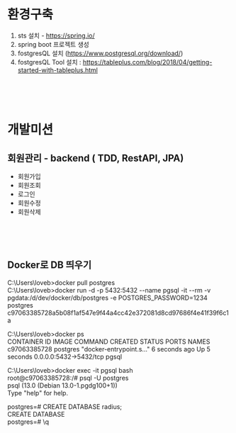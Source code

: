 # 환경구축
1. sts 설치 - https://spring.io/
2. spring boot 프로젝트 생성
3. fostgresQL 설치 (https://www.postgresql.org/download/)
4. fostgresQL Tool 설치 : https://tableplus.com/blog/2018/04/getting-started-with-tableplus.html  

<BR/>
<BR/>
<BR/>

# 개발미션
## 회원관리 - backend ( TDD, RestAPI, JPA)
- 회원가입
- 회원조회
- 로그인
- 회원수정
- 회원삭제

<BR/>
<BR/>
<BR/>

## Docker로 DB 띄우기
C:\Users\loveb>docker pull postgres  
C:\Users\loveb>docker run -d -p 5432:5432 --name pgsql -it --rm -v pgdata:/d/dev/docker/db/postgres -e POSTGRES_PASSWORD=1234 postgres  
c97063385728a5b08f1af547e9f44a4cc42e372081d8cd97686f4e41f39f6c1a  

C:\Users\loveb>docker ps  
CONTAINER ID        IMAGE               COMMAND                  CREATED             STATUS              PORTS                    NAMES
c97063385728        postgres            "docker-entrypoint.s…"   6 seconds ago       Up 5 seconds        0.0.0.0:5432->5432/tcp   pgsql
  
C:\Users\loveb>docker exec -it pgsql bash  
root@c97063385728:/# psql -U postgres  
psql (13.0 (Debian 13.0-1.pgdg100+1))  
Type "help" for help.  

postgres=# CREATE DATABASE radius;  
CREATE DATABASE  
postgres=# \q  